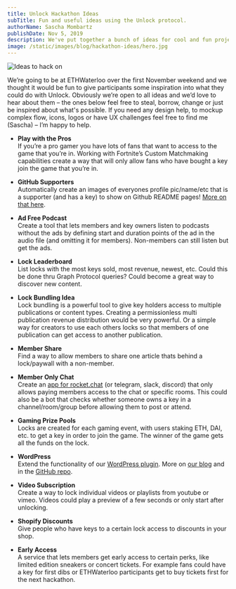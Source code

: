 ```yaml
---
title: Unlock Hackathon Ideas
subTitle: Fun and useful ideas using the Unlock protocol.
authorName: Sascha Mombartz
publishDate: Nov 5, 2019
description: We've put together a bunch of ideas for cool and fun projects that could be hacked on. Take the ideas, run with them, be inspired or do something completely different.
image: /static/images/blog/hackathon-ideas/hero.jpg
---
```


![Ideas to hack on](/static/images/blog/hackathon-ideas/hero.jpg)

We’re going to be at ETHWaterloo over the first November weekend and we thought it would be fun to give participants some inspiration into what they could do with Unlock. Obviously we’re open to all ideas and we’d love to hear about them – the ones below feel free to steal, borrow, change or just be inspired about what's possible. If you need any design help, to mockup complex flow, icons, logos or have UX challenges feel free to find me (Sascha) – I’m happy to help.

*   **Play with the Pros**<br />
If you’re a pro gamer you have lots of fans that  want to access to the game that you’re in. Working with Fortnite’s Custom Matchmaking capabilities create a way that will only allow fans who have bought a key join the game that you’re in.

*   **GitHub Supporters**<br />
Automatically create an images of everyones profile pic/name/etc that is a supporter (and has a key) to show on Github README pages! [More on that here](https://unlock-protocol.com/blog/unlock-donations/).

*   **Ad Free Podcast**<br />
Create a tool that lets members and key owners listen to podcasts without the ads by defining start and duration points of the ad in the audio file (and omitting it for members). Non-members can still listen but get the ads.

*   **Lock Leaderboard**<br />
List locks with the most keys sold, most revenue, newest, etc. Could this be done thru Graph Protocol queries? Could become a great way to discover new content.

*   **Lock Bundling Idea**<br />
Lock bundling is a powerful tool to give key holders access to multiple publications or content types. Creating a permissionless multi publication revenue distribution would be very powerful. Or a simple way for creators to use each others locks so that members of one publication can get access to another publication.

*   **Member Share**<br />
Find a way to allow members to share one article thats behind a lock/paywall with a non-member.

*   **Member Only Chat**<br />
Create an [app for rocket.chat](https://rocket.chat/docs/developer-guides/developing-apps/#what-is-a-rocketchat-app) (or telegram, slack, discord) that only allows paying members access to the chat or specific rooms. This could also be a bot that checks whether someone owns a key in a channel/room/group before allowing them to post or attend.

*   **Gaming Prize Pools**<br />
Locks are created for each gaming event, with users staking ETH, DAI, etc. to get a key in order to join the game. The winner of the game gets all the funds on the lock.

*   **WordPress**<br />
Extend the functionality of our [WordPress plugin](https://github.com/unlock-protocol/unlock-wordpress-plugin,). More on [our blog](https://unlock-protocol.com/blog/wordpress-plugin/) and in the [GitHub repo](https://wordpress.org/plugins/unlock-protocol/).

*   **Video Subscription**<br />
Create a way to lock individual videos or playlists from youtube or vimeo. Videos could play a preview of a few seconds or only start after unlocking.

*   **Shopify Discounts**<br />
Give people who have keys to a certain lock access to discounts in your shop.

*   **Early Access**<br />
A service that lets members get early access to certain perks, like limited edition sneakers or concert tickets. For example fans could have a key for first dibs or ETHWaterloo participants get to buy tickets first for the next hackathon.
